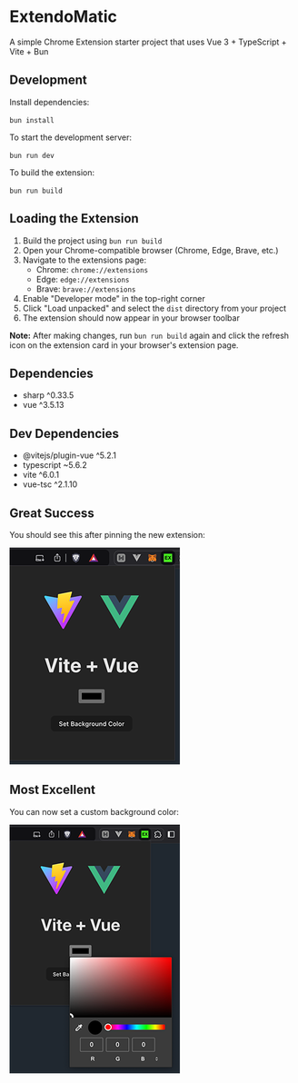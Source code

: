 # ExtendoMatic

A simple Chrome Extension starter project that uses Vue 3 + TypeScript + Vite + Bun

## Development

Install dependencies:

`bun install`

To start the development server:

`bun run dev`

To build the extension:

`bun run build`

## Loading the Extension
1. Build the project using `bun run build`
2. Open your Chrome-compatible browser (Chrome, Edge, Brave, etc.)
3. Navigate to the extensions page:
    - Chrome: `chrome://extensions`
    - Edge: `edge://extensions`
    - Brave: `brave://extensions`
4. Enable "Developer mode" in the top-right corner
5. Click "Load unpacked" and select the `dist` directory from your project
6. The extension should now appear in your browser toolbar

**Note:** After making changes, run `bun run build` again and click the refresh icon on the extension card in your browser's extension page.

## Dependencies
- sharp ^0.33.5
- vue ^3.5.13

## Dev Dependencies
- @vitejs/plugin-vue ^5.2.1
- typescript ~5.6.2
- vite ^6.0.1
- vue-tsc ^2.1.10

## Great Success
You should see this after pinning the new extension:

![Preview A](./src/assets/preview-a.png)

## Most Excellent
You can now set a custom background color:

![Preview B](./src/assets/preview-b.png)
